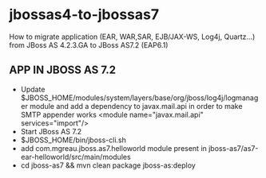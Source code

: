 jbossas4-to-jbossas7
=====================

How to migrate application (EAR, WAR,SAR, EJB/JAX-WS, Log4j, Quartz...) from JBoss AS 4.2.3.GA to JBoss AS7.2 (EAP6.1)

APP IN JBOSS AS 7.2
--------------------
+ Update $JBOSS_HOME/modules/system/layers/base/org/jboss/log4j/logmanager module and add a dependency to javax.mail.api in order to make SMTP appender works 
&lt;module name="javax.mail.api" services="import"/&gt;
+ Start JBoss AS 7.2
+ $JBOSS_HOME/bin/jboss-cli.sh
+ add com.mgreau.jboss.as7.helloworld module present in jboss-as7/as7-ear-helloworld/src/main/modules
+ cd jboss-as7 && mvn clean package jboss-as:deploy 
